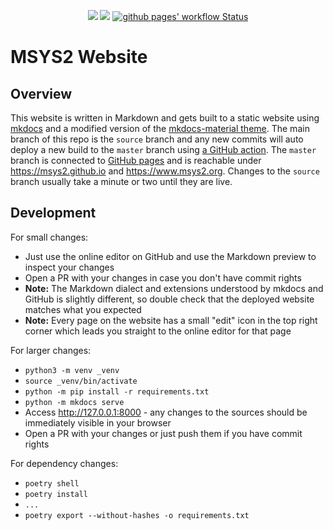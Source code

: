 <p align="center">
  <a title="msys2.github.io" href="https://msys2.github.io"><img src="https://img.shields.io/website.svg?label=msys2.github.io&longCache=true&style=flat-square&url=http%3A%2F%2Fmsys2.github.io%2Findex.html&logo=github"></a><!--
  -->
  <a title="Join the chat at https://gitter.im/msys2/msys2" href="https://gitter.im/msys2/msys2"><img src="https://img.shields.io/badge/chat-on%20gitter-4db797.svg?longCache=true&style=flat-square&logo=gitter&logoColor=e8ecef"></a><!--
  -->
  <a title="GitHub Actions" href="https://github.com/msys2/msys2.github.io/actions?query=workflow%3Agithub%20pages"><img alt="github pages' workflow Status" src="https://img.shields.io/github/workflow/status/msys2/msys2.github.io/github%20pages?longCache=true&style=flat-square&label=build&logo=github"></a><!--
  -->
</p>

# MSYS2 Website

## Overview

This website is written in Markdown and gets built to a static website using
[mkdocs](https://www.mkdocs.org/) and a modified version of the [mkdocs-material
theme](https://squidfunk.github.io/mkdocs-material). The main branch of this
repo is the `source` branch and any new commits will auto deploy a new build to
the `master` branch using [a GitHub
action](https://github.com/peaceiris/actions-gh-pages). The `master` branch is
connected to [GitHub pages](https://pages.github.com) and is reachable under
https://msys2.github.io and https://www.msys2.org. Changes to the `source`
branch usually take a minute or two until they are live.


## Development

For small changes:

* Just use the online editor on GitHub and use the Markdown preview to inspect your changes
* Open a PR with your changes in case you don't have commit rights
* **Note:** The Markdown dialect and extensions understood by mkdocs and GitHub is
  slightly different, so double check that the deployed website matches what you
  expected
* **Note:** Every page on the website has a small "edit" icon in the top right corner which leads you straight to the online editor for that page

For larger changes:

* `python3 -m venv _venv`
* `source _venv/bin/activate`
* `python -m pip install -r requirements.txt`
* `python -m mkdocs serve`
* Access http://127.0.0.1:8000 - any changes to the sources should be
  immediately visible in your browser
* Open a PR with your changes or just push them if you have commit rights

For dependency changes:

* `poetry shell`
* `poetry install`
* `...`
* `poetry export --without-hashes -o requirements.txt`